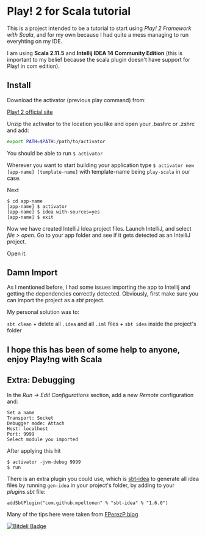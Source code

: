 # Play! 2 for Scala tutorial

This is a project intended to be a tutorial to start using *Play! 2 Framework with Scala*, and for my own because I had quite a mess managing to run everyhting on my IDE.

I am using **Scala 2.11.5** and **Intellij IDEA 14 Community Edition** (this is important to my belief because the scala plugin doesn't have support for Play! in com edition).

## Install 

  Download the activator (previous play command) from:

  [Play! 2 official site](https://www.playframework.com/download)
    
  Unzip the activator to the location you like and open your .bashrc or .zshrc and add:
 
  ````bash
  export PATH=$PATH:/path/to/activator
  ````
  
  You should be able to run ````$ activator````
  
  Wherever you want to start building your application type 
  ````$ activator new [app-name] [template-name]```` 
  with template-name being ````play-scala```` in our case.
  
  Next
  ````
  $ cd app-name
  [app-name] $ activator
  [app-name] $ idea with-sources=yes
  [app-name] $ exit
  ````
  Now we have created IntelliJ Idea project files. Launch IntelliJ, and select *file > open*. Go to your app folder and see if it gets detected as an IntelliJ project. 
  
  Open it.
  
## Damn Import 
  
  As I mentioned before, I had some issues importing the app to Intellij and getting the dependencies correctly detected.
  Obviously, first make sure you can import the project as a *sbt* project.
  
  My personal solution was to:
  
  ````sbt clean```` + 
  delete all ````.idea```` and all ````.iml```` files + 
  ````sbt idea```` inside the project's folder

## I hope this has been of some help to anyone, enjoy Play!ng with Scala

## Extra: Debugging

  In the *Run -> Edit Configurations* section, add a new *Remote* configuration and:
  
  ````
Set a name
Transport: Socket
Debugger mode: Attach
Host: localhost
Port: 9999
Select module you imported
  ````
  After applying this hit
   ````
  $ activator -jvm-debug 9999
  $ run
  ````
There is an extra plugin you could use, which is [sbt-idea](https://github.com/mpeltonen/sbt-idea) to generate all idea files by running ````gen-idea```` in your project's folder, by adding to your *plugins.sbt* file:

````addSbtPlugin("com.github.mpeltonen" % "sbt-idea" % "1.6.0")````

Many of the tips here were taken from [FPerezP blog](http://blog.fperezp.com/2014/07/13/first-steps-with-play-framework-and-intellij-idea/)


[![Bitdeli Badge](https://d2weczhvl823v0.cloudfront.net/tomduhourq/play-scala/trend.png)](https://bitdeli.com/free "Bitdeli Badge")

